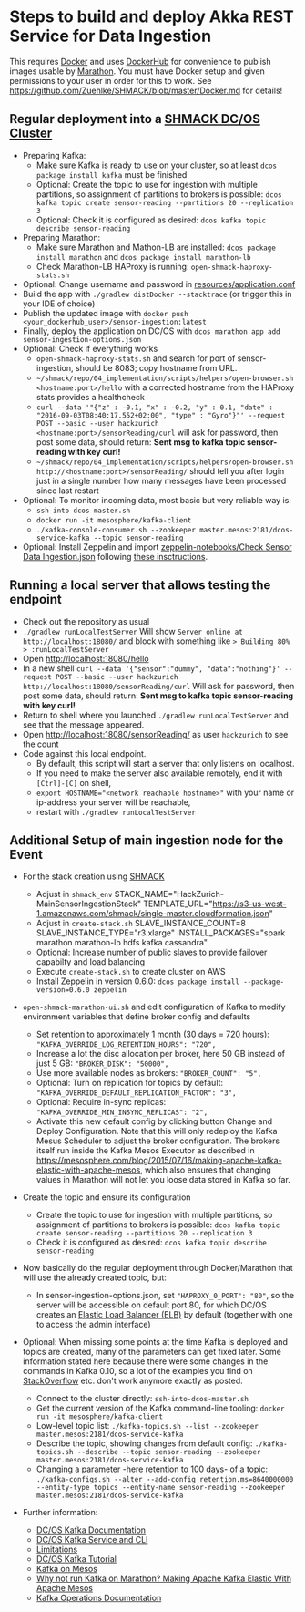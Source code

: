 # Steps to build and deploy Akka REST Service for Data Ingestion

This requires [Docker](https://www.docker.com/) and uses [DockerHub](https://hub.docker.com/) for convenience to publish images usable by [Marathon](https://docs.mesosphere.com/1.7/usage/tutorials/docker-app/).
You must have Docker setup and given permissions to your user in order for this to work.
See <https://github.com/Zuehlke/SHMACK/blob/master/Docker.md> for details!

## Regular deployment into a [SHMACK DC/OS Cluster](https://github.com/Zuehlke/SHMACK)

* Preparing Kafka:
  * Make sure Kafka is ready to use on your cluster, so at least `dcos package install kafka` must be finished
  * Optional: Create the topic to use for ingestion with multiple partitions, so assignment of partitions to brokers is possible: `dcos kafka topic create sensor-reading --partitions 20 --replication 3`
  * Optional: Check it is configured as desired: `dcos kafka topic describe sensor-reading`
* Preparing Marathon:
  * Make sure Marathon and Mathon-LB are installed: `dcos package install marathon` and `dcos package install marathon-lb`
  * Check Marathon-LB HAProxy is running: `open-shmack-haproxy-stats.sh`
* Optional: Change username and password in [resources/application.conf](https://github.com/Zuehlke/hackzurich-sensordataanalysis/blob/master/sensor-ingestion/src/main/resources/application.conf) 
* Build the app with `./gradlew distDocker --stacktrace` (or trigger this in your IDE of choice)
* Publish the updated image with `docker push <your_dockerhub_user>/sensor-ingestion:latest` 
* Finally, deploy the application on DC/OS with `dcos marathon app add sensor-ingestion-options.json` 
* Optional: Check if everything works
  * `open-shmack-haproxy-stats.sh` and search for port of sensor-ingestion, should be 8083; copy hostname from URL.
  * `~/shmack/repo/04_implementation/scripts/helpers/open-browser.sh  <hostname:port>/hello` with a corrected hostname from the HAProxy stats provides a healthcheck
  * `curl --data '"{"z" : -0.1, "x" : -0.2, "y" : 0.1, "date" : "2016-09-03T08:40:17.552+02:00", "type" : "Gyro"}"' --request POST --basic --user hackzurich <hostname:port>/sensorReading/curl`
    will ask for password, then post some data, should return: **Sent msg to kafka topic sensor-reading with key  curl!**
  * `~/shmack/repo/04_implementation/scripts/helpers/open-browser.sh  http://<hostname:port>/sensorReading/`
    should tell you after login just in a single number how many messages have been processed since last restart
* Optional: To monitor incoming data, most basic but very reliable way is:
   * `ssh-into-dcos-master.sh`
   * `docker run -it mesosphere/kafka-client`
   * `./kafka-console-consumer.sh --zookeeper master.mesos:2181/dcos-service-kafka --topic sensor-reading`
* Optional: Install Zeppelin and import [zeppelin-notebooks/Check Sensor Data Ingestion.json](https://www.zeppelinhub.com/viewer/notebooks/aHR0cHM6Ly9yYXcuZ2l0aHVidXNlcmNvbnRlbnQuY29tL1p1ZWhsa2UvaGFja3p1cmljaC1zZW5zb3JkYXRhYW5hbHlzaXMvbWFzdGVyL3NlbnNvci1pbmdlc3Rpb24vemVwcGVsaW4tbm90ZWJvb2tzL0NoZWNrJTIwU2Vuc29yJTIwRGF0YSUyMEluZ2VzdGlvbi5qc29u) 
  following [these insctructions](https://github.com/Zuehlke/hackzurich-sensordataanalysis/tree/master/KafkaToCassandra).

## Running a local server that allows testing the endpoint
* Check out the repository as usual
* `./gradlew runLocalTestServer`
  Will show `Server online at http://localhost:18080/` and block with something like `> Building 80% > :runLocalTestServer`
* Open <http://localhost:18080/hello>
* In a new shell `curl --data '{"sensor":"dummy", "data":"nothing"}' --request POST --basic --user hackzurich http://localhost:18080/sensorReading/curl`
  Will ask for password, then post some data, should return: **Sent msg to kafka topic sensor-reading with key curl!**
* Return to shell where you launched `./gradlew runLocalTestServer` and see that the message appeared.
* Open <http://localhost:18080/sensorReading/> as user `hackzurich` to see the count
* Code against this local endpoint. 
  * By default, this script will start a server that only listens on localhost. 
  * If you need to make the server also available remotely, end it with `[Ctrl]-[C]` on shell,
  * `export HOSTNAME="<network reachable hostname>"` with your name or ip-address your server will be reachable,
  * restart with `./gradlew runLocalTestServer`

## Additional Setup of main ingestion node for the Event
* For the stack creation using [SHMACK](https://github.com/Zuehlke/SHMACK)
  * Adjust in `shmack_env` 
    STACK_NAME="HackZurich-MainSensorIngestionStack"
    TEMPLATE_URL="https://s3-us-west-1.amazonaws.com/shmack/single-master.cloudformation.json"
  * Adjust in `create-stack.sh` 
    SLAVE_INSTANCE_COUNT=8 
    SLAVE_INSTANCE_TYPE="r3.xlarge"
    INSTALL_PACKAGES="spark marathon marathon-lb hdfs kafka cassandra"
  * Optional: Increase number of public slaves to provide failover capabilty and load balancing
  * Execute `create-stack.sh` to create cluster on AWS
  * Install Zeppelin in version 0.6.0: `dcos package install --package-version=0.6.0 zeppelin`
* `open-shmack-marathon-ui.sh` and edit configuration of Kafka to modify environment variables that define broker config and defaults
  * Set retention to approximately 1 month (30 days = 720 hours): `"KAFKA_OVERRIDE_LOG_RETENTION_HOURS": "720",`
  * Increase a lot the disc allocation per broker, here 50 GB instead of just 5 GB: `"BROKER_DISK": "50000",`
  * Use more available nodes as brokers: `"BROKER_COUNT": "5",`
  * Optional: Turn on replication for topics by default: `"KAFKA_OVERRIDE_DEFAULT_REPLICATION_FACTOR": "3",`
  * Optional: Require in-sync replicas: `"KAFKA_OVERRIDE_MIN_INSYNC_REPLICAS": "2",`
  * Activate this new default config by clicking button Change and Deploy Configuration. 
    Note that this will only redeploy the Kafka Mesus Scheduler to adjust the broker configuration. 
    The brokers itself run inside the Kafka Mesos Executor as described in <https://mesosphere.com/blog/2015/07/16/making-apache-kafka-elastic-with-apache-mesos>, 
    which also ensures that changing values in Marathon will not let you loose data stored in Kafka so far.
* Create the topic and ensure its configuration
  * Create the topic to use for ingestion with multiple partitions, so assignment of partitions to brokers is possible: `dcos kafka topic create sensor-reading --partitions 20 --replication 3`
  * Check it is configured as desired: `dcos kafka topic describe sensor-reading`
* Now basically do the regular deployment through Docker/Marathon that will use the already created topic, but:
  * In sensor-ingestion-options.json, set `"HAPROXY_0_PORT": "80"`, so the server will be accessible on default port 80, 
    for which DC/OS creates an [Elastic Load Balancer (ELB)](https://us-west-1.console.aws.amazon.com/ec2/v2/home?region=us-west-1#LoadBalancers:) by default (together with one to access the admin interface)
* Optional: When missing some points at the time Kafka is deployed and topics are created, many of the parameters can get fixed later.
  Some information stated here because there were some changes in the commands in Kafka 0.10, so a lot of the examples you find on [StackOverflow](http://stackoverflow.com/questions/29129222/changing-kafka-rentention-period-during-runtime) etc. don't work anymore exactly as posted.
  * Connect to the cluster directly: `ssh-into-dcos-master.sh`
  * Get the current version of the Kafka command-line tooling: `docker run -it mesosphere/kafka-client`
  * Low-level topic list: `./kafka-topics.sh --list --zookeeper master.mesos:2181/dcos-service-kafka`
  * Describe the topic, showing changes from default config: `./kafka-topics.sh --describe --topic sensor-reading --zookeeper master.mesos:2181/dcos-service-kafka`
  * Changing a parameter -here retention to 100 days- of a topic: `./kafka-configs.sh --alter --add-config retention.ms=8640000000 --entity-type topics --entity-name sensor-reading --zookeeper master.mesos:2181/dcos-service-kafka` 

* Further information:
  * [DC/OS Kafka Documentation](https://docs.mesosphere.com/1.7/usage/service-guides/kafka/)
  * [DC/OS Kafka Service and CLI](https://github.com/mesosphere/dcos-kafka-service)
  * [Limitations](https://docs.mesosphere.com/1.7/usage/service-guides/kafka/limitations/)
  * [DC/OS Kafka Tutorial](https://dcos.io/docs/1.7/usage/tutorials/kafka/)
  * [Kafka on Mesos](https://github.com/mesos/kafka)
  * [Why not run Kafka on Marathon? Making Apache Kafka Elastic With Apache Mesos](https://mesosphere.com/blog/2015/07/16/making-apache-kafka-elastic-with-apache-mesos/)
  * [Kafka Operations Documentation](http://kafka.apache.org/documentation.html#basic_ops)